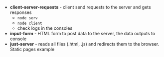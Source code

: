 
- **client-server-requests** - client send requests to the server and gets responses
  - `node serv`
  - `node client`
  - check logs in the consoles
- **input-form** - HTML form to post data to the server, the data outputs to console
- **just-server** - reads all files (.html, .js) and redirects them to the browser. Static pages example